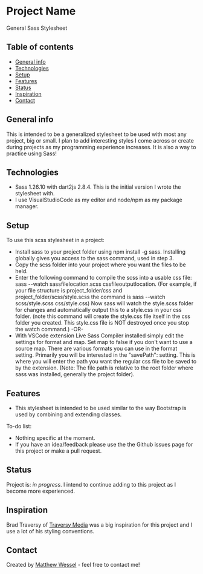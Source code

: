 # Project Name

General Sass Stylesheet

## Table of contents

- [General info](#general-info)
- [Technologies](#technologies)
- [Setup](#setup)
- [Features](#features)
- [Status](#status)
- [Inspiration](#inspiration)
- [Contact](#contact)

## General info

This is intended to be a generalized stylesheet to be used with most any project, big or small. I plan to add interesting styles I come across or create during projects as my programming experience increases. It is also a way to practice using Sass!

## Technologies

- Sass 1.26.10 with dart2js 2.8.4. This is the initial version I wrote the stylesheet with.
- I use VisualStudioCode as my editor and node/npm as my package manager.

## Setup

To use this scss stylesheet in a project:

- Install sass to your project folder using npm install -g sass. Installing globally gives you access to the sass command, used in step 3.
- Copy the scss folder into your project where you want the files to be held.
- Enter the following command to compile the scss into a usable css file: sass --watch sassfilelocation.scss cssfileoutputlocation. (For example, if your file structure is project_folder/css and project_folder/scss/style.scss the command is sass --watch scss/style.scss css/style.css) Now sass will watch the style.scss folder for changes and automatically output this to a style.css in your css folder. (note this command will create the style.css file itself in the css folder you created. This style.css file is NOT destroyed once you stop the watch command.) -OR-
- With VSCode extension Live Sass Compiler installed simply edit the settings for format and map. Set map to false if you don't want to use a source map. There are various formats you can use in the format setting. Primarily you will be interested in the "savePath": setting. This is where you will enter the path you want the regular css file to be saved to by the extension. (Note: The file path is relative to the root folder where sass was installed, generally the project folder).

## Features

- This stylesheet is intended to be used similar to the way Bootstrap is used by combining and extending classes.

To-do list:

- Nothing specific at the moment.
- If you have an idea/feedback please use the the Github issues page for this project or make a pull request.

## Status

Project is: _in progress_.
I intend to continue adding to this project as I become more experienced.

## Inspiration

Brad Traversy of [Traversy Media](https://www.traversymedia.com/) was a big inspiration for this project and I use a lot of his styling conventions.

## Contact

Created by [Matthew Wessel](https://matthew-a-wessel.dev/) - feel free to contact me!
